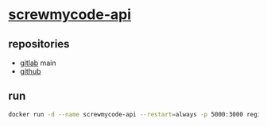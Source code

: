 # [screwmycode-api](https://api.screwmycode.in/)

## repositories

- [gitlab](https://gitlab.com/screwmycodein/screwmycode-api) main
- [github](https://github.com/screwmycode/screwmycode-api)

## run

```bash
docker run -d --name screwmycode-api --restart=always -p 5000:3000 registry-api.screwmycode.in/screwmycodein/screwmycode-api
```
